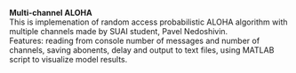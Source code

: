 <b>Multi-channel ALOHA</b><br>
This is implemenation of random access probabilistic ALOHA algorithm with multiple channels made by SUAI student, Pavel Nedoshivin.<br>
Features: reading from console number of messages and number of channels, saving abonents, delay and output to text files, using MATLAB script to visualize model results.<br>
